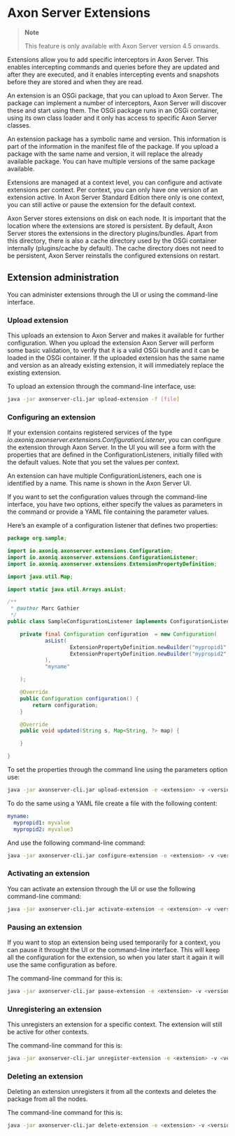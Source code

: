 # Axon Server Extensions
> **Note**
>
> This feature is only available with Axon Server version 4.5 onwards.
>
Extensions allow you to add specific interceptors in Axon Server. This enables intercepting commands and queries before they are updated and after they are executed, and it enables intercepting events and snapshots before they are stored and when they are read.

An extension is an OSGi package, that you can upload to Axon Server. The package can implement a number of interceptors, Axon Server will discover these and start using them. The OSGi package runs in an OSGi container, using its own class loader and it only has access to specific Axon Server classes.

An extension package has a symbolic name and version. This information is part of the information in the manifest file of the package. If you upload a package with the same name and version, it will replace the already available package.
You can have multiple versions of the same package available.

Extensions are managed at a context level, you can configure and activate extensions per context. Per context, you can only have one version of an extension active. In Axon Server Standard Edition there only is one context, you can still active or pause the extension for the default context.

Axon Server stores extensions on disk on each node. It is important that the location where the extensions are stored is persistent. By default, Axon Server stores the extensions in the directory plugins/bundles. Apart from this directory, there is also a cache directory used by the OSGi container internally (plugins/cache by default). The cache directory does not need to be persistent, Axon Server reinstalls the configured extensions on restart.

## Extension administration
You can administer extensions through the UI or using the command-line interface.

### Upload extension

This uploads an extension to Axon Server and makes it available for further configuration.
When you upload the extension Axon Server will perform some basic validation, to verify that it is a valid OSGi bundle and it can be loaded in the OSGi container.
If the uploaded extension has the same name and version as an already existing extension, it will immediately replace the existing extension.

To upload an extension through the command-line interface, use:
```bash
java -jar axonserver-cli.jar upload-extension -f [file] 
```
### Configuring an extension
If your extension contains registered services of the type _io.axoniq.axonserver.extensions.ConfigurationListener_, you can configure the extension through Axon Server. In the UI you will see a form with the properties that are defined in the ConfigurationListeners, initially filled with the default values. Note that you set the values per context.

An extension can have multiple ConfigurationListeners, each one is identified by a name. This name is shown in the Axon Server UI.

If you want to set the configuration values through the command-line interface, you have two options, either specify the values as parameters in the command or provide a YAML file containing the parameter values.

Here’s an example of a configuration listener that defines two properties:

```java
package org.sample;

import io.axoniq.axonserver.extensions.Configuration;
import io.axoniq.axonserver.extensions.ConfigurationListener;
import io.axoniq.axonserver.extensions.ExtensionPropertyDefinition;

import java.util.Map;

import static java.util.Arrays.asList;

/**
 * @author Marc Gathier
 */
public class SampleConfigurationListener implements ConfigurationListener {

    private final Configuration configuration  = new Configuration(
            asList(
                    ExtensionPropertyDefinition.newBuilder("mypropid1", "My first property").build(),
                    ExtensionPropertyDefinition.newBuilder("mypropid2", "My second property").build()
            ),
            "myname"

    );

    @Override
    public Configuration configuration() {
        return configuration;
    }

    @Override
    public void updated(String s, Map<String, ?> map) {

    }

}
```

To set the properties through the command line using the parameters option use:
```bash
java -jar axonserver-cli.jar upload-extension -e <extension> -v <version> -c <context> -prop myname:mypropid1=myvalue -prop myname:mypropid2=myvalue2
```

To do the same using a YAML file create a file with the following content:
```yaml
myname:
  mypropid1: myvalue
  mypropid2: myvalue3
```

And use the following command-line command:
```bash
java -jar axonserver-cli.jar configure-extension -e <extension> -v <version> -c <context> -f <filename>
```
### Activating an extension

You can activate an extension through the UI or use the following command-line command:
```bash
java -jar axonserver-cli.jar activate-extension -e <extension> -v <version> -c <context> 
```

### Pausing an extension

If you want to stop an extension being used temporarily for a context, you can pause it throught the UI or the 
command-line interface. This will keep all the configuration for the extension, so when you later start it again
it will use the same configuration as before. 

The command-line command for this is:
```bash
java -jar axonserver-cli.jar pause-extension -e <extension> -v <version> -c <context> 
```

### Unregistering an extension

This unregisters an extension for a specific context. The extension will still be active for other contexts.  

The command-line command for this is:
```bash
java -jar axonserver-cli.jar unregister-extension -e <extension> -v <version> -c <context> 
```

### Deleting an extension

Deleting an extension unregisters it from all the contexts and deletes the package from all the nodes.

The command-line command for this is:
```bash
java -jar axonserver-cli.jar delete-extension -e <extension> -v <version> 
```











